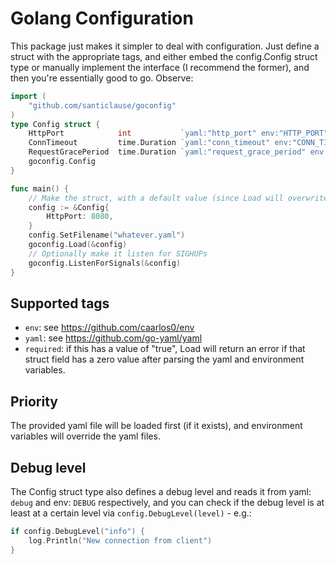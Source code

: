Golang Configuration
====================

This package just makes it simpler to deal with configuration. Just define
a struct with the appropriate tags, and either embed the config.Config struct
type or manually implement the interface (I recommend the former), and then
you're essentially good to go. Observe:

```go
import (
    "github.com/santiclause/goconfig"
)
type Config struct {
	HttpPort            int           `yaml:"http_port" env:"HTTP_PORT"`
	ConnTimeout         time.Duration `yaml:"conn_timeout" env:"CONN_TIMEOUT" required:"true"`
	RequestGracePeriod  time.Duration `yaml:"request_grace_period" env:"REQUEST_GRACE_PERIOD"`
	goconfig.Config
}

func main() {
    // Make the struct, with a default value (since Load will overwrite it)
    config := &Config{
        HttpPort: 8080,
    }
    config.SetFilename("whatever.yaml")
    goconfig.Load(&config)
    // Optionally make it listen for SIGHUPs
    goconfig.ListenForSignals(&config)
}
```


Supported tags
--------------

* `env`: see https://github.com/caarlos0/env
* `yaml`: see https://github.com/go-yaml/yaml
* `required`: if this has a value of "true", Load will return an error if that
struct field has a zero value after parsing the yaml and environment variables.


Priority
--------

The provided yaml file will be loaded first (if it exists), and environment
variables will override the yaml files.


Debug level
-----------

The Config struct type also defines a debug level and reads it from yaml: `debug`
and env: `DEBUG` respectively, and you can check if the debug level is at least
at a certain level via `config.DebugLevel(level)` - e.g.:

```go
if config.DebugLevel("info") {
    log.Println("New connection from client")
}
```
